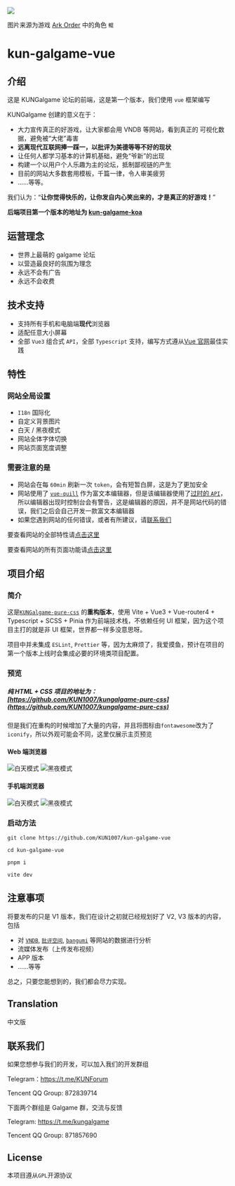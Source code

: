 ![](https://github.com/KUN1007/kun-galgame-vue/blob/layout/src/assets/images/favicon.png)

图片来源为游戏 [Ark Order](https://apps.qoo-app.com/en/app/9593) 中的角色 `鲲`

# kun-galgame-vue



## 介绍

这是 KUNGalgame 论坛的前端，这是第一个版本，我们使用 `vue` 框架编写



KUNGalgame 创建的意义在于：



- 大力宣传真正的好游戏，让大家都会用 VNDB 等网站，看到真正的 可视化数据，避免被“大佬”毒害
- **远离现代互联网捧一踩一，以批评为美德等等不好的现状**
- 让任何人都学习基本的计算机基础，避免“爷新”的出现
- 构建一个以用户个人乐趣为主的论坛，抵制鄙视链的产生
- 目前的网站大多数套用模板，千篇一律，令人审美疲劳
- ......等等。



我们认为：“**让你觉得快乐的，让你发自内心笑出来的，才是真正的好游戏！**”



**后端项目第一个版本的地址为 [kun-galgame-koa](https://github.com/KUN1007/kun-galgame-koa)**



## 运营理念

- 世界上最萌的 galgame 论坛
- 以营造最良好的氛围为理念
- 永远不会有广告
- 永远不会收费



## 技术支持

* 支持所有手机和电脑端**现代**浏览器
* 适配任意大小屏幕
* 全部 `Vue3` 组合式 `API`，全部 `Typescript` 支持，编写方式遵从[Vue 官网](vuejs.org)最佳实践



## 特性

### 网站全局设置

* `I18n` 国际化
* 自定义背景图片
* 白天 / 黑夜模式
* 网站全体字体切换
* 网站页面宽度调整

### 需要注意的是

* 网站会在每 `60min` 刷新一次 `token`，会有短暂白屏，这是为了更加安全
* 网站使用了 [`vue-quill`](https://github.com/vueup/vue-quill) 作为富文本编辑器，但是该编辑器使用了[过时的 `API`](https://github.com/vueup/vue-quill/issues/409)，所以编辑器出现时控制台会有警告，这是编辑器的原因，并不是网站代码的错误，我们之后会自己开发一款富文本编辑器
* 如果您遇到网站的任何错误，或者有所建议，请[联系我们](https://github.com/KUN1007/kun-galgame-vue#contact-us)

要查看网站的全部特性请[点击这里](https://github.com/KUN1007/kun-galgame-vue/blob/V1/docs/en/feat.md)

要查看网站的所有页面功能请[点击这里](https://github.com/KUN1007/kun-galgame-vue/blob/V1/docs/en/pages.md)

## 项目介绍

### 简介

这是[`KUNGalgame-pure-css`](https://github.com/KUN1007/kungalgame-pure-css) 的**重构版本**，使用 Vite + Vue3 + Vue-router4 + Typescript + SCSS + Pinia 作为前端技术栈，不依赖任何 UI 框架，因为这个项目主打的就是非 UI 框架，世界都一样多没意思呀。

项目中并未集成 `ESLint`, `Prettier` 等，因为太麻烦了，我爱摸鱼，预计在项目的第一个版本上线时会集成必要的环境类项目配置。

### 预览

##### 纯 HTML + CSS 项目的地址为：[https://github.com/KUN1007/kungalgame-pure-css](https://github.com/KUN1007/kungalgame-pure-css)

但是我们在重构的时候增加了大量的内容，并且将图标由`fontawesome`改为了`iconify`，所以外观可能会不同，这里仅展示主页预览

#### Web 端浏览器
![白天模式](https://github.com/KUN1007/kun-galgame-vue/blob/V1/docs/images/preview.png)
![黑夜模式](https://github.com/KUN1007/kun-galgame-vue/blob/V1/docs/images/preview-dark.png)

#### 手机端浏览器
![白天模式](https://github.com/KUN1007/kun-galgame-vue/blob/V1/docs/images/mobile-preview.png)
![黑夜模式](https://github.com/KUN1007/kun-galgame-vue/blob/V1/docs/images/mobile-preview-dark.png)

### 启动方法

`git clone https://github.com/KUN1007/kun-galgame-vue`

`cd kun-galgame-vue`

`pnpm i`

`vite dev`

## 注意事项

将要发布的只是 V1 版本，我们在设计之初就已经规划好了 V2, V3 版本的内容，包括

* 对 [`VNDB`](https://vndb.org/), [`批评空间`](https://erogamescape.dyndns.org/), [`bangumi`](https://bangumi.tv/) 等网站的数据进行分析
* 流媒体发布（上传发布视频）
* APP 版本
* ......等等

总之，只要您能想到的，我们都会尽力实现。



## Translation

中文版

## 联系我们

如果您想参与我们的开发，可以加入我们的开发群组

Telegram：https://t.me/KUNForum

Tencent QQ Group: 872839714

下面两个群组是 Galgame 群，交流与反馈

Telegram: https://t.me/kungalgame

Tencent QQ Group: 871857690

## License

本项目遵从`GPL`开源协议

